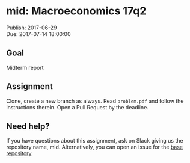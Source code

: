 # mid: Macroeconomics 17q2

Publish: 2017-06-29  
Due: 2017-07-14 18:00:00

## Goal

Midterm report

## Assignment

Clone, create a new branch as always. Read `problem.pdf` and follow the instructions therein. Open a Pull Request by the deadline. 

## Need help?

If you have questions about this assignment, ask on Slack giving us the repository name, mid. Alternatively, you can open an issue for the [base repository](https://github.com/rokko-ma17q2/mid/issues). 

